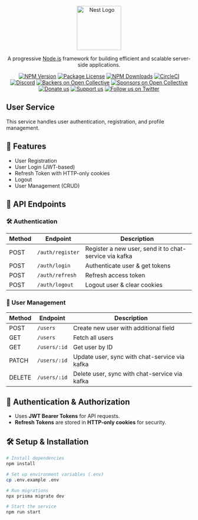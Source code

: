 <p align="center">
  <a href="http://nestjs.com/" target="blank"><img src="https://nestjs.com/img/logo-small.svg" width="120" alt="Nest Logo" /></a>
</p>

[circleci-image]: https://img.shields.io/circleci/build/github/nestjs/nest/master?token=abc123def456
[circleci-url]: https://circleci.com/gh/nestjs/nest

  <p align="center">A progressive <a href="http://nodejs.org" target="_blank">Node.js</a> framework for building efficient and scalable server-side applications.</p>
    <p align="center">
<a href="https://www.npmjs.com/~nestjscore" target="_blank"><img src="https://img.shields.io/npm/v/@nestjs/core.svg" alt="NPM Version" /></a>
<a href="https://www.npmjs.com/~nestjscore" target="_blank"><img src="https://img.shields.io/npm/l/@nestjs/core.svg" alt="Package License" /></a>
<a href="https://www.npmjs.com/~nestjscore" target="_blank"><img src="https://img.shields.io/npm/dm/@nestjs/common.svg" alt="NPM Downloads" /></a>
<a href="https://circleci.com/gh/nestjs/nest" target="_blank"><img src="https://img.shields.io/circleci/build/github/nestjs/nest/master" alt="CircleCI" /></a>
<a href="https://discord.gg/G7Qnnhy" target="_blank"><img src="https://img.shields.io/badge/discord-online-brightgreen.svg" alt="Discord"/></a>
<a href="https://opencollective.com/nest#backer" target="_blank"><img src="https://opencollective.com/nest/backers/badge.svg" alt="Backers on Open Collective" /></a>
<a href="https://opencollective.com/nest#sponsor" target="_blank"><img src="https://opencollective.com/nest/sponsors/badge.svg" alt="Sponsors on Open Collective" /></a>
  <a href="https://paypal.me/kamilmysliwiec" target="_blank"><img src="https://img.shields.io/badge/Donate-PayPal-ff3f59.svg" alt="Donate us"/></a>
    <a href="https://opencollective.com/nest#sponsor"  target="_blank"><img src="https://img.shields.io/badge/Support%20us-Open%20Collective-41B883.svg" alt="Support us"></a>
  <a href="https://twitter.com/nestframework" target="_blank"><img src="https://img.shields.io/twitter/follow/nestframework.svg?style=social&label=Follow" alt="Follow us on Twitter"></a>
</p>
  <!--[![Backers on Open Collective](https://opencollective.com/nest/backers/badge.svg)](https://opencollective.com/nest#backer)
  [![Sponsors on Open Collective](https://opencollective.com/nest/sponsors/badge.svg)](https://opencollective.com/nest#sponsor)-->

## User Service

This service handles user authentication, registration, and profile management.

## 🚀 Features
- User Registration
- User Login (JWT-based)
- Refresh Token with HTTP-only cookies
- Logout
- User Management (CRUD)

## 📜 API Endpoints

### 🛠 Authentication
| Method | Endpoint      | Description                     |
|--------|-------------|---------------------------------|
| POST   | `/auth/register` | Register a new user, send it to chat-service via kafka |
| POST   | `/auth/login` | Authenticate user & get tokens |
| POST   | `/auth/refresh` | Refresh access token |
| POST   | `/auth/logout` | Logout user & clear cookies |

### 👤 User Management
| Method | Endpoint      | Description                     |
|--------|-------------|---------------------------------|
| POST   | `/users` | Create new user with additional field |
| GET    | `/users` | Fetch all users |
| GET    | `/users/:id` | Get user by ID |
| PATCH  | `/users/:id` | Update user, sync with chat-service via kafka |
| DELETE | `/users/:id` | Delete user, sync with chat-service via kafka |

## 🔐 Authentication & Authorization
- Uses **JWT Bearer Tokens** for API requests.
- **Refresh Tokens** are stored in **HTTP-only cookies** for security.

## 🛠 Setup & Installation
```sh
# Install dependencies
npm install

# Set up environment variables (.env)
cp .env.example .env

# Run migrations
npx prisma migrate dev

# Start the service
npm run start
